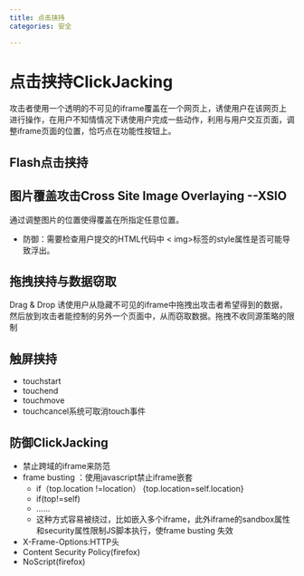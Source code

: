 ```yaml
---
title: 点击挟持
categories: 安全

---
```


# 点击挟持ClickJacking
攻击者使用一个透明的不可见的iframe覆盖在一个网页上，诱使用户在该网页上进行操作，在用户不知情情况下诱使用户完成一些动作，利用与用户交互页面，调整iframe页面的位置，恰巧点在功能性按钮上。
## Flash点击挟持
## 图片覆盖攻击Cross Site Image Overlaying --XSIO
通过调整图片的位置使得覆盖在所指定任意位置。

* 防御：需要检查用户提交的HTML代码中 < img>标签的style属性是否可能导致浮出。

## 拖拽挟持与数据窃取
Drag & Drop
诱使用户从隐藏不可见的iframe中拖拽出攻击者希望得到的数据，然后放到攻击者能控制的另外一个页面中，从而窃取数据。拖拽不收同源策略的限制

## 触屏挟持
* touchstart
* touchend
* touchmove
* touchcancel系统可取消touch事件
## 防御ClickJacking
* 禁止跨域的iframe来防范
* frame busting ：使用javascript禁止iframe嵌套
  * if（top.location !=location） {top.location=self.location}
  * if(top!=self)
  * ……
  * 这种方式容易被绕过，比如嵌入多个iframe，此外iframe的sandbox属性和security属性限制JS脚本执行，使frame busting 失效
* X-Frame-Options:HTTP头 
* Content Security Policy(firefox)
* NoScript(firefox)
  
 